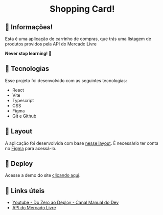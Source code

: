 <h1 align="center"> Shopping Card! </h1>

## 📖 Informações!

Esta é uma aplicação de carrinho de compras, que trás uma listagem de produtos providos pela API do Mercado Livre<br>

<strong>Never stop learning! 💭</strong>
## 🚀 Tecnologias

Esse projeto foi desenvolvido com as seguintes tecnologias:

- React
- Vite
- Typescript
- CSS
- Figma
- Git e Github

## 🔖 Layout

A aplicação foi desenvolvida com base [nesse layout](https://www.figma.com/file/DgCnm2ZYtdB7AiUJBsZzA2/Ecommerce-(Community)?node-id=3-31&t=IlvWRgXT6aow5YFe-0). É necessário ter conta no [Figma](https://figma.com) para acessá-lo.

## 📑 Deploy

Acesse a demo do site [clicando aqui](https://shopping-cart-git-main-gusales.vercel.app/).

## 🔗 Links úteis

- <a href="https://www.youtube.com/@ManualdoDev">Youtube - Do Zero ao Deploy - Canal Manual do Dev</a>
- <a href="https://developers.mercadolivre.com.br/pt_br">API do Mercado Livre</a>